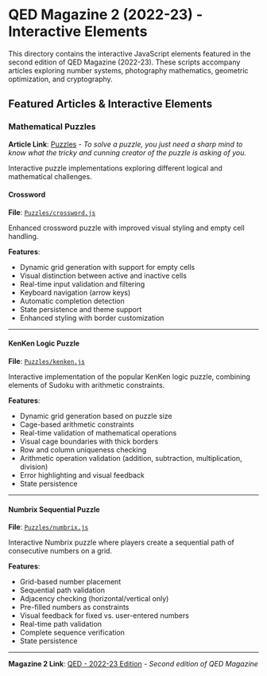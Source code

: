 # QED Magazine 2 (2022-23) - Interactive Elements

This directory contains the interactive JavaScript elements featured in the second edition of QED Magazine (2022-23). These scripts accompany articles exploring number systems, photography mathematics, geometric optimization, and cryptography.

## Featured Articles & Interactive Elements

### Mathematical Puzzles
**Article Link**: [Puzzles](https://qed.mat.uam.es/revista/articulo/acertijos-2) - *To solve a puzzle, you just need a sharp mind to know what the tricky and cunning creator of the puzzle is asking of you.*

Interactive puzzle implementations exploring different logical and mathematical challenges.

#### Crossword
**File**: [`Puzzles/crossword.js`](./Puzzles/crossword.js)

Enhanced crossword puzzle with improved visual styling and empty cell handling.

**Features**:
- Dynamic grid generation with support for empty cells
- Visual distinction between active and inactive cells
- Real-time input validation and filtering
- Keyboard navigation (arrow keys)
- Automatic completion detection
- State persistence and theme support
- Enhanced styling with border customization

---

#### KenKen Logic Puzzle
**File**: [`Puzzles/kenken.js`](./Puzzles/kenKen.js)

Interactive implementation of the popular KenKen logic puzzle, combining elements of Sudoku with arithmetic constraints.

**Features**:
- Dynamic grid generation based on puzzle size
- Cage-based arithmetic constraints
- Real-time validation of mathematical operations
- Visual cage boundaries with thick borders
- Row and column uniqueness checking
- Arithmetic operation validation (addition, subtraction, multiplication, division)
- Error highlighting and visual feedback
- State persistence

---

#### Numbrix Sequential Puzzle
**File**: [`Puzzles/numbrix.js`](./Puzzles/numbrix.js)

Interactive Numbrix puzzle where players create a sequential path of consecutive numbers on a grid.

**Features**:
- Grid-based number placement
- Sequential path validation
- Adjacency checking (horizontal/vertical only)
- Pre-filled numbers as constraints
- Visual feedback for fixed vs. user-entered numbers
- Real-time path validation
- Complete sequence verification
- State persistence

---

**Magazine 2 Link**: [QED - 2022-23 Edition](https://qed.mat.uam.es/revista/2022-23) - *Second edition of QED Magazine*